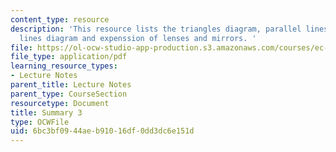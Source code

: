 ```yaml
---
content_type: resource
description: 'This resource lists the triangles diagram, parallel lines diagram, crossing
  lines diagram and expenssion of lenses and mirrors. '
file: https://ol-ocw-studio-app-production.s3.amazonaws.com/courses/ec-050-recreate-experiments-from-history-inform-the-future-from-the-past-galileo-january-iap-2010/6bc3bf0944aeb91016df0dd3dc6e151d_MITEC_050IAP10_sum03.pdf
file_type: application/pdf
learning_resource_types:
- Lecture Notes
parent_title: Lecture Notes
parent_type: CourseSection
resourcetype: Document
title: Summary 3
type: OCWFile
uid: 6bc3bf09-44ae-b910-16df-0dd3dc6e151d
---
```

